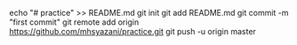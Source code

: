 echo "# practice" >> README.md
git init
git add README.md
git commit -m "first commit"
git remote add origin https://github.com/mhsyazani/practice.git
git push -u origin master
